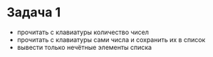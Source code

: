 # Задача 1

- прочитать с клавиатуры количество чисел
- прочитать с клавиатуры сами числа и сохранить их в список
- вывести только нечётные элементы списка
